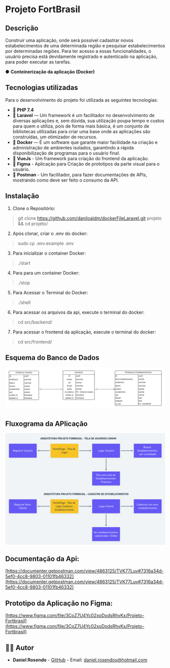 # Projeto FortBrasil
## Descrição
Construir uma aplicação, onde será possível cadastrar novos estabelecimentos
de uma determinada região e pesquisar estabelecimentos por determinadas regiões.
Para ter acesso a essas funcionalidades, o usuário precisa está devidamente 
registrado e autenticado na aplicação, para poder executar as tarefas.

● **Conteinerização da aplicação (Docker)**

## Tecnologias utilizadas

Para o desenvolvimento do projeto foi utilizada as seguintes tecnologias:

- :elephant: **PHP 7.4** 
- :small_red_triangle_down:  **Laravel** — Um framework é um facilitador no desenvolvimento de diversas aplicações e, sem dúvida, sua utilização poupa tempo e custos para quem o utiliza, pois de forma mais básica, é um conjunto de bibliotecas utilizadas para criar uma base onde as aplicações são construídas, um otimizador de recursos.
- :whale2: **Docker** — É um software que garante maior facilidade na criação e administração de ambientes isolados, garantindo a rápida disponibilização de programas para o usuário final.
- :small_red_triangle_down: **VueJs** - Um framework para criação do frontend
da aplicação.
- :small_red_triangle_down: **Figma** - Aplicação para Criação de prototipos 
da parte visual para o usuário.
- :small_red_triangle_down: **Postman** - Um facilitador, para fazer documentações
de APIs, mostrando como deve ser feito o consumo da API.

## Instalação

1. Clone o Repositório:
> git clone https://github.com/daniloaldm/dockerFileLaravel.git projeto && cd projeto/

2. Após clonar, criar o .env do docker:
> sudo cp .env.example .env

3. Para inicializar o container Docker:
> ./start

4. Para para um container Docker:
> ./stop

5. Para Acessar o Terminal do Docker:
> ./shell

6. Para acessar os arquivos da api, execute o terminal do docker:
> cd src/backend/

7. Para acessar o frontend da aplicação, execute o terminal do docker:
> cd src/frontend/

## Esquema do Banco de Dados
![Esquema Banco](./docs/01.png)

## Fluxograma da APlicação
![Fluxograma da Aplicação](./docs/02.png)

## Documentação da Api:
[https://documenter.getpostman.com/view/4863125/TVK77Luv#7316a34d-5ef0-4cc8-9803-01101fb46332](https://documenter.getpostman.com/view/4863125/TVK77Luv#7316a34d-5ef0-4cc8-9803-01101fb46332)

## Prototipo da Aplicação no Figma:
[https://www.figma.com/file/3CoZ7U4Yc02xoDodsRhvKx/Projeto-Fortbrasil](https://www.figma.com/file/3CoZ7U4Yc02xoDodsRhvKx/Projeto-Fortbrasil)

## :man_technologist: Autor

- **Daniel Rosendo** - [GitHub](https://github.com/sport129) - Email: [daniel.rosendos@hotmail.com](mailto:daniel.rosendos@hotmail.com)